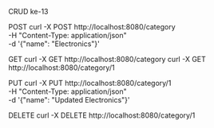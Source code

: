 CRUD ke-13

POST
curl -X POST http://localhost:8080/category \
-H "Content-Type: application/json" \
-d '{"name": "Electronics"}'

GET
curl -X GET http://localhost:8080/category
curl -X GET http://localhost:8080/category/1

PUT
curl -X PUT http://localhost:8080/category/1 \
-H "Content-Type: application/json" \
-d '{"name": "Updated Electronics"}'

DELETE
curl -X DELETE http://localhost:8080/category/1